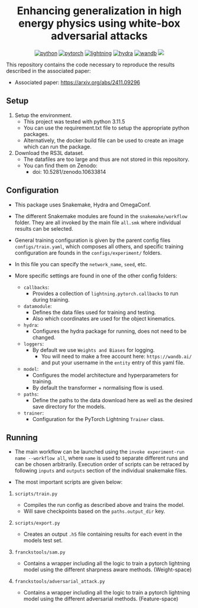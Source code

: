 <div align="center">

# Enhancing generalization in high energy physics using white-box adversarial attacks

[![python](https://img.shields.io/badge/-Python_3.11-3776AB?logo=python&logoColor=white)](https://www.python.org/)
[![pytorch](https://img.shields.io/badge/-PyTorch_2.0-EE4C2C?logo=pytorch&logoColor=white)](https://pytorch.org/)
[![lightning](https://img.shields.io/badge/-Lightning_2.0-792EE5?logo=lightning&logoColor=white)](https://lightning.ai/)
[![hydra](https://img.shields.io/badge/-Hydra_1.3-89b8cd&logoColor=white)](https://hydra.cc/)
[![wandb](https://img.shields.io/badge/-WandB_0.14-orange?logo=weightsandbiases&logoColor=white)](https://wandb.ai)
![](./nuflows.png)
</div>

This repository contains the code necessary to reproduce the results described in the associated paper:

- Associated paper: <https://arxiv.org/abs/2411.09296>

## Setup

1) Setup the environment.
    - This project was tested with python 3.11.5
    - You can use the requirement.txt file to setup the appropriate python packages.
    - Alternatively, the docker build file can be used to create an image which can run the package.
2) Download the RS3L dataset.
    - The datafiles are too large and thus are not stored in this repository.
    - You can find them on Zenodo:
        - doi: 10.5281/zenodo.10633814

## Configuration

- This package uses Snakemake, Hydra and OmegaConf.

- The different Snakemake modules are found in the `snakemake/workflow` folder. They are all invoked by the main file `all.smk` where individual results can be selected.

- General training configuration is given by the parent config files `configs/train.yaml`, which composes all others, and specific training configuration are founds in the `configs/experiment/` folders.

- In this file you can specify the `network_name`, `seed`, etc.
- More specific settings are found in one of the other config folders:
  - `callbacks`:
    - Provides a collection of `lightning.pytorch.callbacks` to run during training.
  - `datamodule`:
    - Defines the data files used for training and testing.
    - Also which coordinates are used for the object kinematics.
  - `hydra`:
    - Configures the hydra package for running, does not need to be changed.
  - `loggers`:
    - By default we use `Weights and Biases` for logging.
      - You will need to make a free account here: `https://wandb.ai/` and put your username in the `entity` entry of this yaml file.
  - `model`:
    - Configures the model architecture and hyperparameters for training.
    - By default the transformer + normalising flow is used.
  - `paths`:
    - Define the paths to the data download here as well as the desired save directory for the models.
  - `trainer`:
    - Configuration for the PyTorch Lightning `Trainer` class.

## Running

- The main workflow can be launched using the `invoke experiment-run name --workflow all`, where `name` is used to separate different runs and can be chosen arbitrarily. Execution order of scripts can be retraced by following `inputs` and `outputs` section of the individual snakemake files.

- The most important scripts are given below:

1) `scripts/train.py`
    - Compiles the run config as described above and trains the model.
    - Will save checkpoints based on the `paths.output_dir` key.

2) `scripts/export.py`
    - Creates an output `.h5` file containing results for each event in the models test set.

3) `franckstools/sam.py`
    - Contains a wrapper including all the logic to train a pytorch lightning model using the different sharpness aware methods. (Weight-space)

4) `franckstools/adversarial_attack.py`
    - Contains a wrapper including all the logic to train a pytorch lightning model using the different adversarial methods. (Feature-space)
